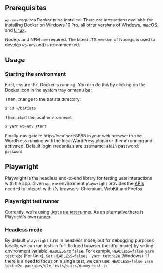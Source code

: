 ## Prerequisites

`wp-env` requires Docker to be installed. There are instructions available for installing Docker on [Windows 10 Pro](https://docs.docker.com/docker-for-windows/install/), [all other versions of Windows](https://docs.docker.com/toolbox/toolbox_install_windows/), [macOS](https://docs.docker.com/docker-for-mac/install/), and [Linux](https://docs.docker.com/v17.12/install/linux/docker-ce/ubuntu/#install-using-the-convenience-script).

Node.js and NPM are required. The latest LTS version of Node.js is used to develop `wp-env` and is recommended.

## Usage

### Starting the environment

First, ensure that Docker is running. You can do this by clicking on the Docker icon in the system tray or menu bar.

Then, change to the barista directory:

```sh
$ cd ~/barista
```

Then, start the local environment:

```sh
$ yarn wp-env start
```

Finally, navigate to http://localhost:8888 in your web browser to see WordPress running with the local WordPress plugin or theme running and activated. Default login credentials are username: `admin` password: `password`.

## Playwright

Playwright is the headless end-to-end library for testing user interactions with the app.
Given `wp-env` environment `playwright` provides the [APIs](https://playwright.dev/docs/api/class-playwright) needed to interact with it's browsers: Chromium, WebKit and Firefox.

### Playwright test runner

Currently, we're using [Jest as a test runner](https://github.com/playwright-community/jest-playwright). As an alternative there is Playright's own [runner](https://github.com/microsoft/playwright-test).

### Headless mode

By default `playwright` runs in headless mode, but for debugging purposes locally, we can run tests in full-fledged browser (headful mode) by setting environment variable `HEADLESS` to `false`. For example, `HEADLESS=false yarn test:e2e` (For Unix), `Set HEADLESS=false;  yarn test:e2e` (Windows) .
If there is a need to focus on a single test, we can use: `HEADLESS=false yarn test:e2e packages/e2e-tests/specs/dummy.test.ts`
